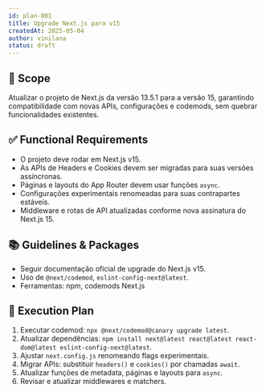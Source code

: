 ```yaml
---
id: plan-001
title: Upgrade Next.js para v15
createdAt: 2025-05-04
author: vinilana
status: draft
---
```


## 🧩 Scope
Atualizar o projeto de Next.js da versão 13.5.1 para a versão 15, garantindo compatibilidade com novas APIs, configurações e codemods, sem quebrar funcionalidades existentes.

## ✅ Functional Requirements
- O projeto deve rodar em Next.js v15.
- As APIs de Headers e Cookies devem ser migradas para suas versões assíncronas.
- Páginas e layouts do App Router devem usar funções `async`.
- Configurações experimentais renomeadas para suas contrapartes estáveis.
- Middleware e rotas de API atualizadas conforme nova assinatura do Next.js 15.

## 📚 Guidelines & Packages
- Seguir documentação oficial de upgrade do Next.js v15.
- Uso de `@next/codemod`, `eslint-config-next@latest`.
- Ferramentas: npm, codemods Next.js

## 🔢 Execution Plan
1. Executar codemod: `npx @next/codemod@canary upgrade latest`.
2. Atualizar dependências: `npm install next@latest react@latest react-dom@latest eslint-config-next@latest`.
4. Ajustar `next.config.js` renomeando flags experimentais.
5. Migrar APIs: substituir `headers()` e `cookies()` por chamadas `await`.
6. Atualizar funções de metadata, páginas e layouts para `async`.
7. Revisar e atualizar middlewares e matchers.
